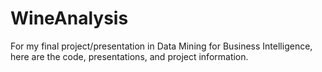 # WineAnalysis
For my final project/presentation in Data Mining for Business Intelligence, here are the code, presentations, and project information.
